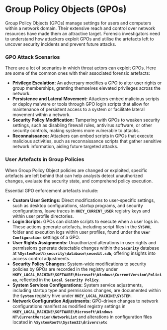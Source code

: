 # Group Policy Objects (GPOs)

Group Policy Objects (GPOs) manage settings for users and computers within a network domain. Their extensive reach and control over network resources have made them an attractive target. Forensic investigators need to understand how attackers exploit GPOs and utilise the artefacts left to uncover security incidents and prevent future attacks.

### GPO Attack Scenarios

There are a lot of scenarios in which threat actors can exploit GPOs. Here are some of the common ones with their associated forensic artefacts:

* **Privilege Escalation:** An adversary modifies a GPO to alter user rights or group memberships, granting themselves elevated privileges across the network.
* **Persistence and Lateral Movement:** Attackers embed malicious scripts or deploy malware or tools through GPO login scripts that allow for maintenance of persistent access to a system or facilitate lateral movement within a network.
* **Security Policy Modification:** Tampering with GPOs to weaken security settings, such as disabling firewall rules, antivirus software, or other security controls, making systems more vulnerable to attacks.
* **Reconnaissance:** Attackers can embed scripts in GPOs that execute malicious activities, such as reconnaissance scripts that gather sensitive network information, aiding future targeted attacks.





### User Artefacts in Group Policies

When Group Policy Object policies are changed or exploited, specific artefacts are left behind that can help analysts detect unauthorized changes, evaluate the security state, and comprehend policy execution.

Essential GPO enforcement artefacts include:

* **Custom User Settings:** Direct modifications to user-specific settings, such as desktop configurations, startup programs, and security configurations, leave traces in **`HKEY_CURRENT_USER`** registry keys and within user profile directories.
* **Login Scripts:** GPOs can dictate scripts to execute when a user logs in. These actions generate artefacts, including script files in the **`SYSVOL`** folder and execution logs within user profiles, found under the **`User Configuration`** settings of a GPO.
* **User Rights Assignments:** Unauthorized alterations in user rights and permissions generate detectable changes within the **`Security`** database at **`%SystemRoot%\security\database\secedit.sdb`**, offering insights into access control adjustments.
* **Security Policy Changes:** System-wide modifications to security policies by GPOs are recorded in the registry under **`HKEY_LOCAL_MACHINE\SOFTWARE\Microsoft\Windows\CurrentVersion\Policies`**, reflected in the **`Local Security Policy`**.
* **System Services Configurations:** System service adjustments, including startup type and permissions changes, are documented within the **`System`** registry hive under **`HKEY_LOCAL_MACHINE\SYSTEM`**.
* **Network Configuration Adjustments:** GPO-driven changes to network configurations manifest as modified registry settings in **`HKEY_LOCAL_MACHINE\SOFTWARE\Microsoft\Windows NT\CurrentVersion\NetworkList`** and alterations in configuration files located in **`%SystemRoot%\System32\drivers\etc`**
